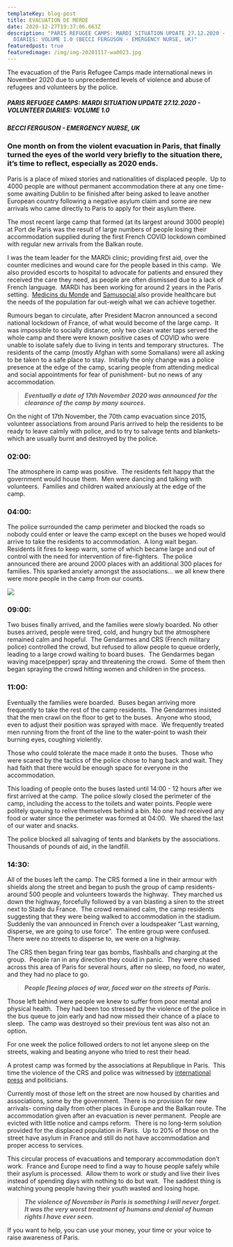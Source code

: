 ```yaml
---
templateKey: blog-post
title: EVACUATION DE MERDE
date: 2020-12-27T19:37:06.663Z
description: "PARIS REFUGEE CAMPS: MARDI SITUATION UPDATE 27.12.2020 - VOLUNTEER
  DIARIES: VOLUME 1.0 (BECCI FERGUSON - EMERGENCY NURSE, UK)"
featuredpost: true
featuredimage: /img/img-20201117-wa0023.jpg
---
```

The evacuation of the Paris Refugee Camps made international news in November 2020 due to unprecedented levels of violence and abuse of refugees and volunteers by the police. 

##### PARIS REFUGEE CAMPS: MARDI SITUATION UPDATE 27.12.2020 - VOLUNTEER DIARIES: VOLUME 1.0

##### BECCI FERGUSON - EMERGENCY NURSE, UK

### One month on from the violent evacuation in Paris, that finally turned the eyes of the world very briefly to the situation there, it’s time to reflect, especially as 2020 ends.

Paris is a place of mixed stories and nationalities of displaced people.  Up to 4000 people are without permanent accommodation there at any one time- some awaiting Dublin to be finished after being asked to leave another European country following a negative asylum claim and some are new arrivals who came directly to Paris to apply for their asylum there.

The most recent large camp that formed (at its largest around 3000 people) at Port de Paris was the result of large numbers of people losing their accommodation supplied during the first French COVID lockdown combined with regular new arrivals from the Balkan route.

I was the team leader for the MARDi clinic; providing first aid, over the counter medicines and wound care for the people based in this camp.  We also provided escorts to hospital to advocate for patients and ensured they received the care they need, as people are often dismissed due to a lack of French language.  MARDi has been working for around 2 years in the Paris setting.  [Medicins du Monde](https://www.medecinsdumonde.org/fr/contact/ile-de-france) and [Samusocial ](https://www.samusocial.paris/)also provide healthcare but the needs of the population far out-weigh what we can achieve together.

Rumours began to circulate, after President Macron announced a second national lockdown of France, of what would become of the large camp.  It was impossible to socially distance, only two clean water taps served the whole camp and there were known positive cases of COVID who were unable to isolate safely due to living in tents and temporary structures.  The residents of the camp (mostly Afghan with some Somalians) were all asking to be taken to a safe place to stay.  Initially the only change was a police presence at the edge of the camp, scaring people from attending medical and social appointments for fear of punishment- but no news of any accommodation.

> ***Eventually a date of 17th November 2020 was announced for the clearance of the camp by many sources.***

On the night of 17th November, the 70th camp evacuation since 2015, volunteer associations from around Paris arrived to help the residents to be ready to leave calmly with police, and to try to salvage tents and blankets- which are usually burnt and destroyed by the police.

### 02:00:

The atmosphere in camp was positive.  The residents felt happy that the government would house them.  Men were dancing and talking with volunteers.  Families and children waited anxiously at the edge of the camp.  

### 04:00:

The police surrounded the camp perimeter and blocked the roads so nobody could enter or leave the camp except on the buses we hoped would arrive to take the residents to accommodation.  A long wait began.  Residents lit fires to keep warm, some of which became large and out of control with the need for intervention of fire-fighters.  The police announced there are around 2000 places with an additional 300 places for families. This sparked anxiety amongst the associations… we all knew there were more people in the camp from our counts.

![](/img/img-20201117-wa0023.jpg)

### 09:00:

Two buses finally arrived, and the families were slowly boarded. No other buses arrived, people were tired, cold, and hungry but the atmosphere remained calm and hopeful.  The Gendarmes and CRS (French military police) controlled the crowd, but refused to allow people to queue orderly, leading to a large crowd waiting to board buses.  The Gendarmes began waving mace(pepper) spray and threatening the crowd.  Some of them then began spraying the crowd hitting women and children in the process.

### 11:00:

Eventually the families were boarded.  Buses began arriving more frequently to take the rest of the camp residents.  The Gendarmes insisted that the men crawl on the floor to get to the buses.  Anyone who stood, even to adjust their position was sprayed with mace.  We frequently treated men running from the front of the line to the water-point to wash their burning eyes, coughing violently.

Those who could tolerate the mace made it onto the buses.  Those who were scared by the tactics of the police chose to hang back and wait. They had faith that there would be enough space for everyone in the accommodation.

This loading of people onto the buses lasted until 14:00 - 12 hours after we first arrived at the camp.  The police slowly closed the perimeter of the camp, including the access to the toilets and water points. People were politely queuing to relive themselves behind a bin. No one had received any food or water since the perimeter was formed at 04:00.  We shared the last of our water and snacks. 

The police blocked all salvaging of tents and blankets by the associations.  Thousands of pounds of aid, in the landfill.

### 14:30:

All of the buses left the camp. The CRS formed a line in their armour with shields along the street and began to push the group of camp residents- around 500 people and volunteers towards the highway.  They marched us down the highway, forcefully followed by a van blasting a siren to the street next to Stade du France.  The crowd remained calm, the camp residents suggesting that they were being walked to accommodation in the stadium.  Suddenly the van announced in French over a loudspeaker “Last warning, disperse, we are going to use force”.  The entire group were confused.  There were no streets to disperse to, we were on a highway.

The CRS then began firing tear gas bombs, flashballs and charging at the group.  People ran in any direction they could in panic.  They were chased across this area of Paris for several hours, after no sleep, no food, no water, and they had no place to go.

> ***People fleeing places of war, faced war on the streets of Paris.***  

Those left behind were people we knew to suffer from poor mental and physical health.  They had been too stressed by the violence of the police in the bus queue to join early and had now missed their chance of a place to sleep.  The camp was destroyed so their previous tent was also not an option.

For one week the police followed orders to not let anyone sleep on the streets, waking and beating anyone who tried to rest their head.

A protest camp was formed by the associations at Republique in Paris.  This time the violence of the CRS and police was witnessed by [international press](https://www.theguardian.com/world/2020/nov/24/french-minister-calls-images-of-police-breaking-up-refugee-camp-shocking) and politicians. 

Currently most of those left on the street are now housed by charities and associations, some by the government.  There is no provision for new arrivals- coming daily from other places in Europe and the Balkan route. The accommodation given after an evacuation is never permanent.  People are evicted with little notice and camps reform.  There is no long-term solution provided for the displaced population in Paris.  Up to 20% of those on the street have asylum in France and still do not have accommodation and proper access to services.

This circular process of evacuations and temporary accommodation don’t work.  France and Europe need to find a way to house people safely while their asylum is processed.  Allow them to work or study and live their lives instead of spending days with nothing to do but wait.  The saddest thing is watching young people having their youth wasted and losing hope.  

> ***The violence of November in Paris is something I will never forget.  It was the very worst treatment of humans and denial of human rights I have ever seen.***

If you want to help, you can use your money, your time or your voice to raise awareness of Paris.